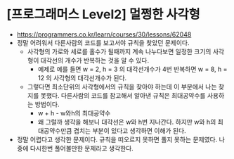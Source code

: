 # [프로그래머스 Level2] 멀쩡한 사각형
- https://programmers.co.kr/learn/courses/30/lessons/62048
- 정말 어려워서 다른사람의 코드를 보고서야 규칙을 찾았던 문제이다.
  - 사각형의 가로와 세로를 홀수가 될때까지 계속 나누다보면 일정한 크기의 사각형이 대각선의 개수가 반복하는 것을 알 수 있다.
    - 예제로 예를 들면 w = 2, h = 3 의 대각선개수가 4번 반복하면 w = 8, h = 12 의 사각형의 대각선개수가 된다.
  - 그렇다면 최소단위의 사각형에서의 규칙을 찾아야 하는데 이 부분에서 나는 찾지를 못했다. 다른사람의 코드를 참고해서 알아낸 규칙은 최대공약수를 사용하는 방법이다.
    - w + h - w와h의 최대공약수
    - 왜 그럴까 생각을 해보니 대각선은 w와 h번 지나간다. 하지만 w와 h의 최대공약수만큼 겹치는 부분이 있다고 생각하면 이해가 된다.
- 정말 어렵다고 생각한 문제이다. 규칙을 떠오르지 못하면 풀지 못하는 문제였다. 나중에 다시한번 풀어볼만한 문제라고 생각한다.